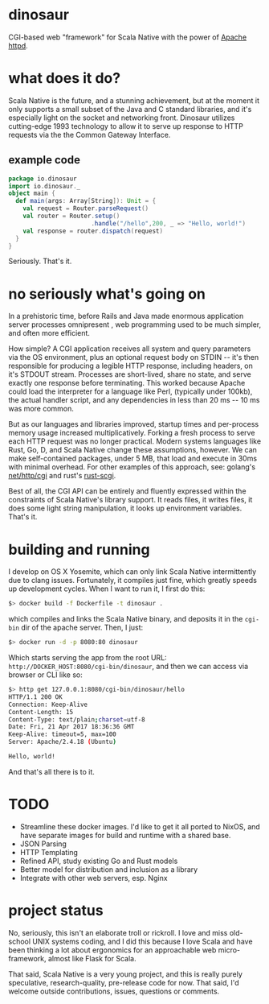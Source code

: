 # dinosaur
CGI-based web "framework" for Scala Native with the power of [Apache httpd](https://httpd.apache.org/).  

# what does it do?
Scala Native is the future, and a stunning achievement, but at the moment it only supports a small subset of the Java and C standard libraries, and it's especially light on the socket and networking front.  Dinosaur utilizes cutting-edge 1993 technology to allow it to serve up response to HTTP requests via the the Common Gateway Interface.

## example code
```scala
package io.dinosaur
import io.dinosaur._
object main {
  def main(args: Array[String]): Unit = {
    val request = Router.parseRequest()
    val router = Router.setup()
                       .handle("/hello",200, _ => "Hello, world!")
    val response = router.dispatch(request)
  }
}
```
Seriously.  That's it.

# no seriously what's going on
In a prehistoric time, before Rails and Java made enormous application server processes omnipresent , web programming used to be much simpler, and often more efficient.

How simple?  A CGI application receives all system and query parameters via the OS environment, plus an optional request body on STDIN -- it's then responsible for producing a legible HTTP response, including headers, on it's STDOUT stream. Processes are short-lived, share no state, and serve exactly one response before terminating.  This worked because Apache could load the interpreter for a language like Perl, (typically under 100kb), the actual handler script, and any dependencies in less than 20 ms -- 10 ms was more common.  

But as our languages and libraries improved, startup times and per-process memory usage increased multiplicatively. Forking a fresh process to serve each HTTP request was no longer practical.  Modern systems languages like Rust, Go, D, and Scala Native change these assumptions, however.  We can make self-contained packages, under 5 MB, that load and execute in 30ms with minimal overhead.  For other examples of this approach, see: golang's [net/http/cgi](https://golang.org/pkg/net/http/cgi/) and rust's [rust-scgi](https://github.com/ArtemGr/rust-scgi).

Best of all, the CGI API can be entirely and fluently expressed within the constraints of Scala Native's library support.  It reads files, it writes files, it does some light string manipulation, it looks up environment variables.  That's it.

# building and running

I develop on OS X Yosemite, which can only link Scala Native intermittently due to clang issues.  Fortunately, it compiles just fine, which greatly speeds up development cycles.  When I want to run it, I first do this:
```sh
$> docker build -f Dockerfile -t dinosaur .
```
which compiles and links the Scala Native binary, and deposits it in the `cgi-bin` dir of the apache server.  Then, I just:
```sh
$> docker run -d -p 8080:80 dinosaur
```
Which starts serving the app from the root URL: `http://DOCKER_HOST:8080/cgi-bin/dinosaur`, and then we can access via browser or CLI like so:

```sh
$> http get 127.0.0.1:8080/cgi-bin/dinosaur/hello
HTTP/1.1 200 OK
Connection: Keep-Alive
Content-Length: 15
Content-Type: text/plain;charset=utf-8
Date: Fri, 21 Apr 2017 18:36:36 GMT
Keep-Alive: timeout=5, max=100
Server: Apache/2.4.18 (Ubuntu)

Hello, world!
```

And that's all there is to it.

# TODO
 * Streamline these docker images.  I'd like to get it all ported to NixOS, and have separate images for build and runtime with a shared base.
 * JSON Parsing
 * HTTP Templating
 * Refined API, study existing Go and Rust models
 * Better model for distribution and inclusion as a library
 * Integrate with other web servers, esp. Nginx

# project status
No, seriously, this isn't an elaborate troll or rickroll. I love and miss old-school UNIX systems coding, and I did this because I love Scala and have been thinking a lot about ergonomics for an approachable web micro-framework, almost like Flask for Scala.  

That said, Scala Native is a very young project, and this is really purely speculative, research-quality, pre-release code for now. That said, I'd welcome outside contributions, issues, questions or comments.

